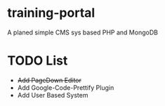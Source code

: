 training-portal
===============
A planed simple CMS sys based PHP and MongoDB

TODO List
===============
* <s>Add PageDown Editor</s>
* Add Google-Code-Prettify Plugin
* Add User Based System
